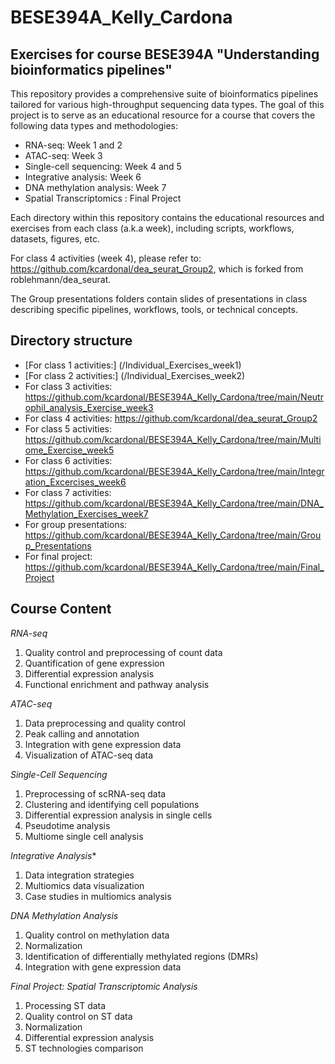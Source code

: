 # BESE394A_Kelly_Cardona
## Exercises for course BESE394A "Understanding bioinformatics pipelines" 

This repository provides a comprehensive suite of bioinformatics pipelines tailored for various high-throughput sequencing data types. The goal of this project is to serve as an educational resource for a course that covers the following data types and methodologies:

- RNA-seq: Week 1 and 2
- ATAC-seq: Week 3
- Single-cell sequencing: Week 4 and 5
- Integrative analysis: Week 6 
- DNA methylation analysis: Week 7
- Spatial Transcriptomics : Final Project

Each directory within this repository contains the educational resources and exercises from each class (a.k.a week), including scripts, workflows, datasets, figures, etc.

For class 4 activities (week 4), please refer to: https://github.com/kcardonal/dea_seurat_Group2, which is forked from roblehmann/dea_seurat. 

The Group presentations folders contain slides of presentations in class describing specific pipelines, workflows, tools, or technical concepts. 

## Directory structure
- [For class 1 activities:] (/Individual_Exercises_week1)
- [For class 2 activities:] (/Individual_Exercises_week2)
- For class 3 activities: https://github.com/kcardonal/BESE394A_Kelly_Cardona/tree/main/Neutrophil_analysis_Exercise_week3
- For class 4 activities: https://github.com/kcardonal/dea_seurat_Group2
- For class 5 activities: https://github.com/kcardonal/BESE394A_Kelly_Cardona/tree/main/Multiome_Exercise_week5
- For class 6 activities: https://github.com/kcardonal/BESE394A_Kelly_Cardona/tree/main/Integration_Excercises_week6
- For class 7 activities: https://github.com/kcardonal/BESE394A_Kelly_Cardona/tree/main/DNA_Methylation_Exercises_week7
- For group presentations: https://github.com/kcardonal/BESE394A_Kelly_Cardona/tree/main/Group_Presentations
- For final project: https://github.com/kcardonal/BESE394A_Kelly_Cardona/tree/main/Final_Project

## Course Content
*RNA-seq*
1. Quality control and preprocessing of count data
2. Quantification of gene expression
3. Differential expression analysis
4. Functional enrichment and pathway analysis

*ATAC-seq*
1. Data preprocessing and quality control
2. Peak calling and annotation
3. Integration with gene expression data
4. Visualization of ATAC-seq data

*Single-Cell Sequencing*
1. Preprocessing of scRNA-seq data
2. Clustering and identifying cell populations
3. Differential expression analysis in single cells
4. Pseudotime analysis
5. Multiome single cell analysis 

*Integrative Analysis**
1. Data integration strategies
2. Multiomics data visualization
3. Case studies in multiomics analysis

*DNA Methylation Analysis*
1. Quality control on methylation data
2. Normalization
3. Identification of differentially methylated regions (DMRs)
4. Integration with gene expression data

*Final Project: Spatial Transcriptomic Analysis*
1. Processing ST data
2. Quality control on ST data
3. Normalization
4. Differential expression analysis
5. ST technologies comparison


